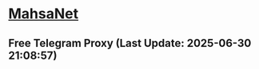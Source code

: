 
# [MahsaNet](https://t.me/mahsa_net)
## Free Telegram Proxy (Last Update: 2025-06-30 21:08:57)

    